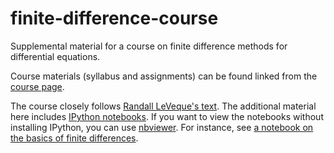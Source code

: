 finite-difference-course
========================
Supplemental material for a course on finite difference methods for differential equations.

Course materials (syllabus and assignments) can be found linked from the 
[course page](https://github.com/ketch/finite-difference-course/wiki).

The course closely follows [Randall LeVeque's text](http://faculty.washington.edu/rjl/fdmbook/).
The additional material here includes 
[IPython notebooks](http://ipython.org/ipython-doc/dev/interactive/htmlnotebook.html).
If you want to view the notebooks without installing IPython, you can use [nbviewer](http://nbviewer.ipython.org).
For instance, see [a notebook on the basics of finite differences](http://nbviewer.ipython.org/urls/raw.github.com/ketch/finite-difference-course/master/ipython/Finite_differences.ipynb).
